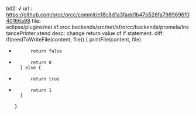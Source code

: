bit2: √
url : https://github.com/orcc/orcc/commit/e18c8d1a3fadd1b47b526fa7989696f040166a98
file: eclipse/plugins/net.sf.orcc.backends/src/net/sf/orcc/backends/promela/InstancePrinter.xtend
desc: change return value of if statement.
diff: 
		if(needToWriteFile(content, file)) {
 			printFile(content, file)
- 			return false
+ 			return 0
 		} else {
- 			return true
+ 			return 1
 		}
 	}